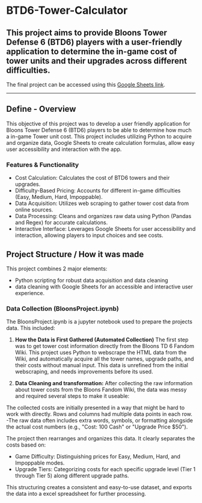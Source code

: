 # BTD6-Tower-Calculator
## This project aims to provide Bloons Tower Defense 6 (BTD6) players with a user-friendly application to determine the in-game cost of tower units and their upgrades across different difficulties.
The final project can be accessed using this [Google Sheets link](https://docs.google.com/spreadsheets/d/1bgRTX8VRlwiGp4RJNIbdQKh3tUHXspOqAZUE-NDchDM/edit?usp=sharing). 


--- 

## Define - Overview
This objective of this project was to develop a user friendly application for Bloons Tower Defense 6 (BTD6) players to be able to determine how much a in-game Tower unit cost. This project includes utilizing Python to acquire and organize data, Google Sheets to create calculation formulas, allow easy user accessibility and interaction with the app. 

### Features & Functionality
- Cost Calculation: Calculates the cost of BTD6 towers and their upgrades.
- Difficulty-Based Pricing: Accounts for different in-game difficulties (Easy, Medium, Hard, Impoppable).
- Data Acquisition: Utilizes web scraping to gather tower cost data from online sources.
- Data Processing: Cleans and organizes raw data using Python (Pandas and Regex) for accurate calculations.
- Interactive Interface: Leverages Google Sheets for user accessibility and interaction, allowing players to input choices and see costs.

## Project Structure / How it was made
This project combines 2 major elements: 
- Python scripting for robust data acquisition and data cleaning 
- data cleaning with Google Sheets for an accessible and interactive user experience.

### Data Collection (BloonsProject.ipynb)
The BloonsProject.ipynb is a jupyter notebook used to prepare the projects data. This included: 

1) **How the Data is First Gathered (Automated Collection)**
The first step was to get tower cost information directly from the Bloons TD 6 Fandom Wiki. This project uses Python to webscrape the HTML data from the Wiki, and automatically acquire all the tower names, upgrade paths, and their costs without manual input. This data is unrefined from the initial webscraping, and needs improvements before its used.

2) **Data Cleaning and transformation:**
After collecting the raw information about tower costs from the Bloons Fandom Wiki, the data was messy and required several steps to make it useable:

The collected costs are initially presented in a way that might be hard to work with directly. Rows and columns had multiple data points in each row. 
-The raw data often includes extra words, symbols, or formatting alongside the actual cost numbers (e.g., "Cost: 100 Cash" or "Upgrade Price $50").

The project then rearranges and organizes this data. It clearly separates the costs based on:
- Game Difficulty: Distinguishing prices for Easy, Medium, Hard, and Impoppable modes.
- Upgrade Tiers: Categorizing costs for each specific upgrade level (Tier 1 through Tier 5) along different upgrade paths.

This structuring creates a consistent and easy-to-use dataset, and exports the data into a excel spreadsheet for further processing. 
